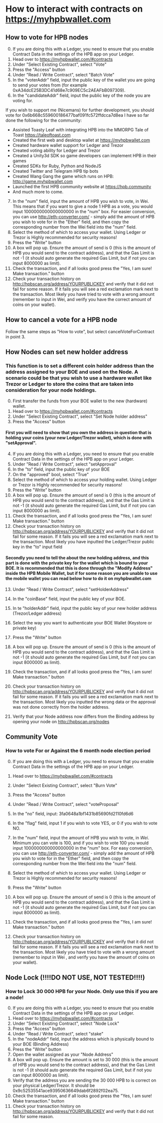 # How to interact with contracts on <https://myhpbwallet.com>


## How to vote for HPB nodes
0. If you are doing this with a Ledger, you need to ensure that you enable Contract Data in the settings of the HPB app on your Ledger.
1. Head over to <https://myhpbwallet.com/#contracts>
2. Under "Select Existing Contract", select "Vote"
3. Press the "Access" button
4. Under "Read / Write Contract", select "Batch Vote"
5. In the "voterAddr" field, input the public key of the wallet you are going to send your votes from (for example 0xA34dcE25B3DC41d68e7c909EC5c2AEAFbB097309).
6. In the "candidateAddr" field, input the public key of the node you are voting for.

If you wish to support me (Nicemans) for further development, you should vote for 0x6b668c559600186477baf091fc572ffdcca7d8ea
I have so far done the following for the community:
* Assisted Toasty Leaf with integrating HPB into the MMORPG Tale of Toast <https://taleoftoast.com>
* Created the first web and desktop wallet at <https://myhpbwallet.com>
* Created hardware wallet support for Ledger and Trezor
* Created voting ability for Ledger and Trezor
* Created a Unity3d SDK so game developers can implement HPB in their games
* Created SDKs for Ruby, Python and NodeJS
* Created Twitter and Telegram HPB tip bots
* Created Wang Gang the game which runs on HPB: <http://game.myhpbwallet.com>
* Launched the first HPB community website at <https://hpb.community>
* And much more to come.


7. In the "num" field, input the amount of HPB you wish to vote, in Wei. This means that if you want to give a node 1 HPB as a vote, you would input 1000000000000000000 in the "num" box. For easier conversion, you can use <http://eth-converter.com/> - simply add the amount of HPB you wish to vote for in the "Ether" field, and then copy the corresponding number from the Wei field into the "num" field.
8. Select the method of which to access your wallet. Using Ledger or Trezor is Highly recommended for security reasons!
9. Press the "Write" button
10. A box will pop up. Ensure the amount of send is 0 (this is the amount of HPB you would send to the contract address), and that the Gas Limit is not -1 (it should auto generate the required Gas Limit, but if not you can input 8000000 as limit).
11. Check the transaction, and if all looks good press the "Yes, I am sure! Make transaction." button
12. Check your transaction history on <http://hpbscan.org/address/YOURPUBLICKEY> and verify that it did not fail for some reason. If it fails you will see a red exclamation mark next to the transaction. Most likely you have tried to vote with a wrong amount (remember to input in Wei, and verify you have the correct amount of coins on your wallet).


## How to cancel a vote for a HPB node
Follow the same steps as "How to vote", but select cancelVoteForContract in point 3.



## How Nodes can set new holder address
### This function is to set a different coin holder address than the address assigned to your BOE and used on the Node. A  scenario could be that you wish to use a hardware wallet like Trezor or Ledger to store the coins that are taken into consideration for your node holdings.

0. First transfer the funds from your BOE wallet to the new (hardware) wallet.
1. Head over to <https://myhpbwallet.com/#contracts>
2. Under "Select Existing Contract", select "Set Node holder address"
3. Press the "Access" button


#### First you will need to show that you own the address in question that is holding your coins (your new Ledger/Trezor wallet), which is done with "setApproval".
4. If you are doing this with a Ledger, you need to ensure that you enable Contract Data in the settings of the HPB app on your Ledger.
5. Under "Read / Write Contract", select "setApproval"
6. In the "to" field, input the public key of your BOE
7. On the "approved" bool, select "True"
8. Select the method of which to access your holding wallet. Using Ledger or Trezor is Highly recommended for security reasons!
9. Press the "Write" button
10. A box will pop up. Ensure the amount of send is 0 (this is the amount of HPB you would send to the contract address), and that the Gas Limit is not -1 (it should auto generate the required Gas Limit, but if not you can input 8000000 as limit).
11. Check the transaction, and if all looks good press the "Yes, I am sure! Make transaction." button
12. Check your transaction history on <http://hpbscan.org/address/YOURPUBLICKEY> and verify that it did not fail for some reason. If it fails you will see a red exclamation mark next to the transaction. Most likely you have inputted the Ledger/Trezor public key in the "to" input field


#### Secondly you need to tell the about the new holding address, and this part is done with the private key for the wallet which is bound to your BOE. It is recommended that this is done through the "Modify Address" inside the HPB Mobile Wallet, but if for some reason you are unable to use the mobile wallet you can read below how to do it on myhpbwallet.com
13. Under "Read / Write Contract", select "setHolderAddress"
14. In the "coinBase" field, input the public key of your BOE.
15. In te "holderAddr" field, input the public key of your new holder address (Trezor/Ledger address)
16. Select the way you want to authenticate your BOE Wallet (Keystore or private key)
17. Press the "Write" button
18. A box will pop up. Ensure the amount of send is 0 (this is the amount of HPB you would send to the contract address), and that the Gas Limit is not -1 (it should auto generate the required Gas Limit, but if not you can input 8000000 as limit).
19. Check the transaction, and if all looks good press the "Yes, I am sure! Make transaction." button
20. Check your transaction history on <http://hpbscan.org/address/YOURPUBLICKEY> and verify that it did not fail for some reason. If it fails you will see a red exclamation mark next to the transaction. Most likely you inputted the wrong data or the approval was not done correctly from the holder address.

21. Verify that your Node address now differs from the Binding address by opening your node on <http://hpbscan.org/nodes>


## Community Vote
### How to vote For or Against the 6 month node election period
0. If you are doing this with a Ledger, you need to ensure that you enable Contract Data in the settings of the HPB app on your Ledger.
1. Head over to <https://myhpbwallet.com/#contracts>
2. Under "Select Existing Contract", select "Burn Vote"
3. Press the "Access" button
4. Under "Read / Write Contract", select "voteProposal"
5. In the "no" field, input: 3fa0648a1bf1431b85690fd2110fd6d6
6. In the "flag" field, input 1 if you wish to vote YES, or 0 if you wish to vote NO.

7. In the "num" field, input the amount of HPB you wish to vote, in *Wei*. Minimum you can vote is 100, and if you wish to vote 100 you would input 1000000000000000000 in the "num" box. For easy conversion, you can use <http://eth-converter.com/> - simply add the amount of HPB you wish to vote for in the "Ether" field, and then copy the corresponding number from the Wei field into the "num" field.
8. Select the method of which to access your wallet. Using Ledger or Trezor is Highly recommended for security reasons!
9. Press the "Write" button
10. A box will pop up. Ensure the amount of send is 0 (this is the amount of HPB you would send to the contract address), and that the Gas Limit is not -1 (it should auto generate the required Gas Limit, but if not you can input 8000000 as limit).
11. Check the transaction, and if all looks good press the "Yes, I am sure! Make transaction." button
12. Check your transaction history on <http://hpbscan.org/address/YOURPUBLICKEY> and verify that it did not fail for some reason. If it fails you will see a red exclamation mark next to the transaction. Most likely you have tried to vote with a wrong amount (remember to input in Wei , and verify you have the amount of coins on your wallet).

## Node Lock (!!!!DO NOT USE, NOT TESTED!!!!)
### How to Lock 30 000 HPB for your Node. Only use this if you are a node!
0. If you are doing this with a Ledger, you need to ensure that you enable Contract Data in the settings of the HPB app on your Ledger.
1. Head over to <https://myhpbwallet.com/#contracts>
2. Under "Select Existing Contract", select "Node Lock"
3. Press the "Access" button
4. Under "Read / Write Contract", select "stake"
5. In the "nodeAddr" field, input the address which is physically bound to your BOE (Binding Address)
6. Press the "Write" button
7. Open the wallet assigned as your "Node Address"
8. A box will pop up. Ensure the amount is set to 30 000 (this is the amount of HPB you would send to the contract address), and that the Gas Limit is not -1 (it should auto generate the required Gas Limit, but if not you can input 8000000 as limit).
9. Verify that the address you are sending the 30 000 HPB to is correct on your physical Ledger/Trezor. It should be 0x9c52535541ace93950636649dab6f2892f02ea75.
10. Check the transaction, and if all looks good press the "Yes, I am sure! Make transaction." button
11. Check your transaction history on <http://hpbscan.org/address/YOURPUBLICKEY> and verify that it did not fail for some reason.

